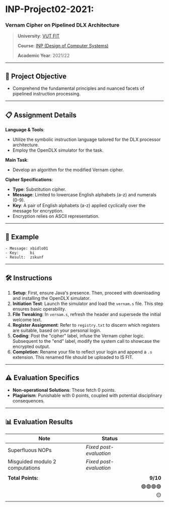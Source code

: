 # **INP-Project02-2021**:

### Vernam Cipher on Pipelined DLX Architecture

> **University**: [VUT FIT](https://www.fit.vut.cz/)
>
> **Course**: [INP (Design of Computer Systems)](https://www.fit.vut.cz/study/course/268250/)
>
> **Academic Year**: 2021/22

---

## 🎯 **Project Objective**

- Comprehend the fundamental principles and nuanced facets of pipelined instruction processing.

---

## 📋 **Assignment Details**

**Language & Tools**:

- Utilize the symbolic instruction language tailored for the DLX processor architecture.
- Employ the OpenDLX simulator for the task.

**Main Task**:

- Develop an algorithm for the modified Vernam cipher.

**Cipher Specifications**:

- **Type**: Substitution cipher.
- **Message**: Limited to lowercase English alphabets (a-z) and numerals (0-9).
- **Key**: A pair of English alphabets (a-z) applied cyclically over the message for encryption.
- Encryption relies on ASCII representation.

---

## 📜 **Example**

```
- Message: xbidlo01
- Key:     bi
- Result:  zskunf
```

---

## 🛠 **Instructions**

1. **Setup**: First, ensure Java's presence. Then, proceed with downloading and installing the OpenDLX simulator.
2. **Initiation Test**: Launch the simulator and load the `vernam.s` file. This step ensures basic operability.
3. **File Tweaking**: In `vernam.s`, refresh the header and supersede the initial welcome text.
4. **Register Assignment**: Refer to `registry.txt` to discern which registers are suitable, based on your personal login.
5. **Coding**: Post the "cipher" label, infuse the Vernam cipher logic. Subsequent to the "end" label, modify the system call to showcase the encrypted output.
6. **Completion**: Rename your file to reflect your login and append a `.s` extension. This renamed file should be uploaded to IS FIT.

---

## ⚠️ **Evaluation Specifics**

- **Non-operational Solutions**: These fetch 0 points.
- **Plagiarism**: Punishable with 0 points, coupled with potential disciplinary consequences.

---

## 📊 **Evaluation Results**

| Note                            | Status                  |            |
| ------------------------------- | ----------------------- | ---------: |
| Superfluous NOPs                | _Fixed post-evaluation_ |            |
| Misguided modulo 2 computations | _Fixed post-evaluation_ |            |
|                                 |                         |            |
| **Total Points:**               |                         |   **9/10** |
|                                 |                         | 🟢🟢🟢🟢🟡 |
